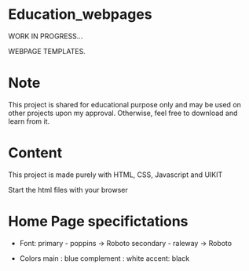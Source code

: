 # Education_webpages

WORK IN PROGRESS...

WEBPAGE TEMPLATES.


# Note
This project is shared for educational purpose only and may be used on other projects upon my approval. Otherwise, feel free to download and learn from it.

# Content
This project is made purely with 
HTML, CSS, Javascript and UIKIT

Start the html files with your browser  


# Home Page specifictations

- Font: 
    primary - poppins -> Roboto
    secondary - raleway -> Roboto

- Colors
    main  : blue
    complement : white
    accent: black

